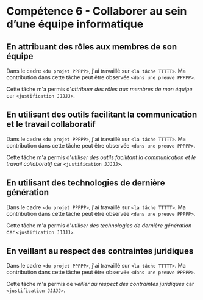 # Compétence 6 - Collaborer au sein d’une équipe informatique

## En attribuant des rôles aux membres de son équipe

Dans le cadre `<du projet PPPPP>`, j'ai travaillé sur `<la tâche TTTTT>`.
Ma contribution dans cette tâche peut être observée `<dans une preuve PPPPP>`.

Cette tâche m'a permis d'*attribuer des rôles aux membres de mon équipe* car
`<justification JJJJJ>`.

## En utilisant des outils facilitant la communication et le travail collaboratif

Dans le cadre `<du projet PPPPP>`, j'ai travaillé sur `<la tâche TTTTT>`.
Ma contribution dans cette tâche peut être observée `<dans une preuve PPPPP>`.

Cette tâche m'a permis d'*utiliser des outils facilitant la communication et
le travail collaboratif* car `<justification JJJJJ>`.

## En utilisant des technologies de dernière génération

Dans le cadre `<du projet PPPPP>`, j'ai travaillé sur `<la tâche TTTTT>`.
Ma contribution dans cette tâche peut être observée `<dans une preuve PPPPP>`.

Cette tâche m'a permis d'*utiliser des technologies de dernière génération*
car `<justification JJJJJ>`.

## En veillant au respect des contraintes juridiques

Dans le cadre `<du projet PPPPP>`, j'ai travaillé sur `<la tâche TTTTT>`.
Ma contribution dans cette tâche peut être observée `<dans une preuve PPPPP>`.

Cette tâche m'a permis de *veiller au respect des contraintes juridiques* car
`<justification JJJJJ>`.
